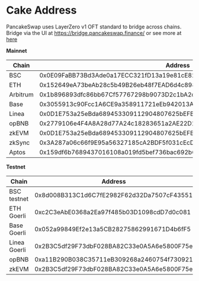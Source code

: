 # Cake Address

PancakeSwap uses LayerZero v1 OFT standard to bridge across chains. Bridge via the UI at https://bridge.pancakeswap.finance/ or see more at [here](/contracts/cake/cross-chain-cake-bridging)

**Mainnet**

| Chain | Address |
| ------------------------------------------ | ------------------------------------------ |
| BSC |  0x0E09FaBB73Bd3Ade0a17ECC321fD13a19e81cE82 |
| ETH |  0x152649eA73beAb28c5b49B26eb48f7EAD6d4c898 |
| Arbitrum | 0x1b896893dfc86bb67Cf57767298b9073D2c1bA2c |
| Base | 0x3055913c90Fcc1A6CE9a358911721eEb942013A1 |
| Linea | 0x0D1E753a25eBda689453309112904807625bEFBe |
| opBNB | 0x2779106e4F4A8A28d77A24c18283651a2AE22D1C |
| zkEVM | 0x0D1E753a25eBda689453309112904807625bEFBe |
| zkSync | 0x3A287a06c66f9E95a56327185cA2BDF5f031cEcD |
| Aptos | 0x159df6b7689437016108a019fd5bef736bac692b6d4a1f10c941f6fbb9a74ca6::oft::CakeOFT | 

**Testnet**

| Chain | Address | 
| ------------------------------------------ | ------------------------------------------ |
| BSC testnet | 0x8d008B313C1d6C7fE2982F62d32Da7507cF43551 |
| ETH Goerli | 0xc2C3eAbE0368a2Ea97f485b03D1098cdD7d0c081 |
| Base Goerli | 0x052a99849Ef2e13a5CB28275862991671D4b6fF5 |
| Linea Goerli | 0x2B3C5df29F73dbF028BA82C33e0A5A6e5800F75e |
| opBNB | 0xa11B290B038C35711eB309268a2460754f730921 |
| zkEVM | 0x2B3C5df29F73dbF028BA82C33e0A5A6e5800F75e |

